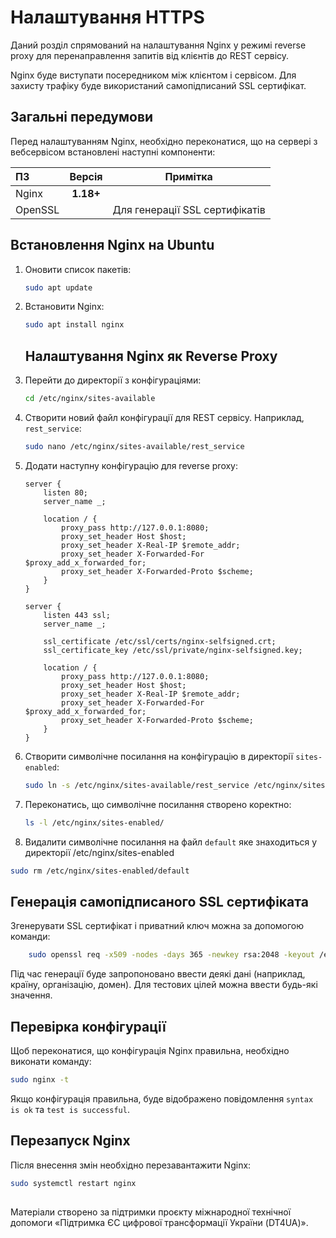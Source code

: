 # Налаштування HTTPS

Даний розділ спрямований на налаштування Nginx у режимі reverse proxy для перенаправлення запитів від клієнтів до REST сервісу.

Nginx буде виступати посередником між клієнтом і сервісом. Для захисту трафіку буде використаний самопідписаний SSL сертифікат.

## Загальні передумови
Перед налаштуванням Nginx, необхідно переконатися, що на сервері з вебсервісом встановлені наступні компоненти:

| ПЗ      |  Версія   | Примітка                       |
|:--------|:---------:|--------------------------------|
| Nginx   | **1.18+** |                                |
| OpenSSL |           | Для генерації SSL сертифікатів |                                                                                                                                                                            |


## Встановлення Nginx на Ubuntu

1. Оновити список пакетів:
    ```bash
    sudo apt update
    ```
2. Встановити Nginx:
    ```bash
    sudo apt install nginx
   ```
   ## Налаштування Nginx як Reverse Proxy

1. Перейти до директорії з конфігураціями:
    ```bash
    cd /etc/nginx/sites-available
    ```

2. Створити новий файл конфігурації для REST сервісу. Наприклад, `rest_service`:
    ```bash
    sudo nano /etc/nginx/sites-available/rest_service
    ```
3. Додати наступну конфігурацію для reverse proxy:
    ```nginx
    server {
        listen 80;
        server_name _;
        
        location / {
            proxy_pass http://127.0.0.1:8080;
            proxy_set_header Host $host;
            proxy_set_header X-Real-IP $remote_addr;
            proxy_set_header X-Forwarded-For $proxy_add_x_forwarded_for;
            proxy_set_header X-Forwarded-Proto $scheme;
        }
    }

    server {
        listen 443 ssl;
        server_name _;

        ssl_certificate /etc/ssl/certs/nginx-selfsigned.crt;
        ssl_certificate_key /etc/ssl/private/nginx-selfsigned.key;

        location / {
            proxy_pass http://127.0.0.1:8080;
            proxy_set_header Host $host;
            proxy_set_header X-Real-IP $remote_addr;
            proxy_set_header X-Forwarded-For $proxy_add_x_forwarded_for;
            proxy_set_header X-Forwarded-Proto $scheme;
        }
    }
    ```
4. Створити символічне посилання на конфігурацію в директорії `sites-enabled`:
    ```bash
    sudo ln -s /etc/nginx/sites-available/rest_service /etc/nginx/sites-enabled/
    ```   

5. Переконатись, що символічне посилання створено коректно:
    ```bash
    ls -l /etc/nginx/sites-enabled/
    ```
6. Видалити символічне посилання на файл `default` яке знаходиться у директорії /etc/nginx/sites-enabled

```bash
sudo rm /etc/nginx/sites-enabled/default
``` 

## Генерація самопідписаного SSL сертифіката

Згенерувати SSL сертифікат і приватний ключ можна за допомогою команди:
```bash
    sudo openssl req -x509 -nodes -days 365 -newkey rsa:2048 -keyout /etc/ssl/private/nginx-selfsigned.key -out /etc/ssl/certs/nginx-selfsigned.crt
```

Під час генерації буде запропоновано ввести деякі дані (наприклад, країну, організацію, домен). Для тестових цілей можна ввести будь-які значення.

## Перевірка конфігурації
Щоб переконатися, що конфігурація Nginx правильна, необхідно виконати команду:
 ```bash
sudo nginx -t
 ```
Якщо конфігурація правильна, буде відображено повідомлення `syntax is ok` та `test is successful`.

## Перезапуск Nginx

Після внесення змін необхідно перезавантажити Nginx:
```bash
sudo systemctl restart nginx
 ```
##
Матеріали створено за підтримки проєкту міжнародної технічної допомоги «Підтримка ЄС цифрової трансформації України (DT4UA)».
